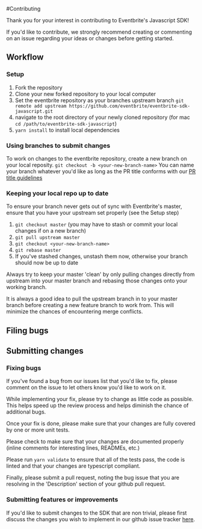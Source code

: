 #Contributing

Thank you for your interest in contributing to Eventbrite's Javascript SDK!

If you'd like to contribute, we strongly recommend creating or commenting on an issue regarding your ideas or changes before getting started. 

## Workflow

### Setup
1. Fork the repository
2. Clone your new forked repository to your local computer
3. Set the eventbrite repository as your branches upstream branch
`git remote add upstream https://github.com/eventbrite/eventbrite-sdk-javascript.git`
4. navigate to the root directory of your newly cloned repository 
(for mac `cd /path/to/eventbrite-sdk-javascript`)
5. `yarn install` to install local dependencies

### Using branches to submit changes
To work on changes to the eventbrite repository, create a new branch on your local reposity. `git checkout -b <your-new-branch-name>`
You can name your branch whatever you'd like as long as the PR title conforms with our [PR title guidelines]()

### Keeping your local repo up to date
To ensure your branch never gets out of sync with Eventbrite's master, ensure that you have your upstream set properly (see the Setup step)
1. `git checkout master` (you may have to stash or commit your local changes if on a new branch)
2. `git pull upstream master`
3. `git checkout <your-new-branch-name>`
4. `git rebase master`
5. If you've stashed changes, unstash them now, otherwise your branch should now be up to date

Always try to keep your master 'clean' by only pulling changes directly from upstream into your master branch and rebasing those changes onto your working branch.

It is always a good idea to pull the upstream branch in to your master branch before creating a new feature branch to work from. This will minimize the chances of encountering merge conflicts.

## Filing bugs

## Submitting changes

### Fixing bugs
If you've found a bug from our issues list that you'd like to fix, please comment on the issue to let others know you'd like to work on it. 

While implementing your fix, please try to change as little code as possible. This helps speed up the review process and helps diminish the chance of additional bugs. 

Once your fix is done, please make sure that your changes are fully covered by one or more unit tests.

Please check to make sure that your changes are documented properly (inline comments for interesting lines, READMEs, etc.)

Please run `yarn validate` to ensure that all of the tests pass, the code is linted and that your changes are typescript compliant. 

Finally, please submit a pull request, noting the bug issue that you are resolving in the 'Description' section of your github pull request. 

### Submitting features or improvements
If you'd like to submit changes to the SDK that are non trivial, please first discuss the changes you wish to implement in our github issue tracker [here](https://github.com/eventbrite/eventbrite-sdk-javascript/issues). 


